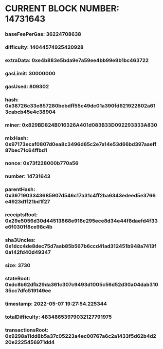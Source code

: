 # CURRENT BLOCK NUMBER: 14731643

### baseFeePerGas: 36224708638
### difficulty: 14044574925420928
### extraData: 0xe4b883e5bda9e7a59ee4bb99e9b1bc463722
### gasLimit: 30000000
### gasUsed: 809302
### hash: 0x38726c33e857280bebdff55c49dc01a390fd621922802a613cabcb45e4c38904
### miner: 0x829BD824B016326A401d083B33D092293333A830
### mixHash: 0x97173ecaf0807d0ea8c3496d65c2e7a14e53d66bd397aaeff87bec71c64ffbd1
### nonce: 0x73f228000b770a56
### number: 14731643
### parentHash: 0x3971903343685907d546c17a31c4ff2ba6343edeed5e3766e4923d1f21bd1f27
### receiptsRoot: 0x29e5056d30d44513868e918c295ece8d34e44f8daefd4f33e6f0301f8ce98c4b
### sha3Uncles: 0x1dcc4de8dec75d7aab85b567b6ccd41ad312451b948a7413f0a142fd40d49347
### size: 3730
### stateRoot: 0xdc8b62dfb29da361c307c9493d1005c56d52d30a04dab31035cc7dfc519149ee
### timestamp: 2022-05-07 19:27:54.225344
### totalDifficulty: 48348653979032127791975
### transactionsRoot: 0x9298a11dd8b5a37c05223a4ec00767a6c2a1433f5d62b4d220e2225456971dd4
